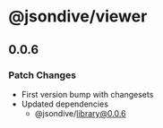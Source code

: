 # @jsondive/viewer

## 0.0.6

### Patch Changes

- First version bump with changesets
- Updated dependencies
  - @jsondive/library@0.0.6
